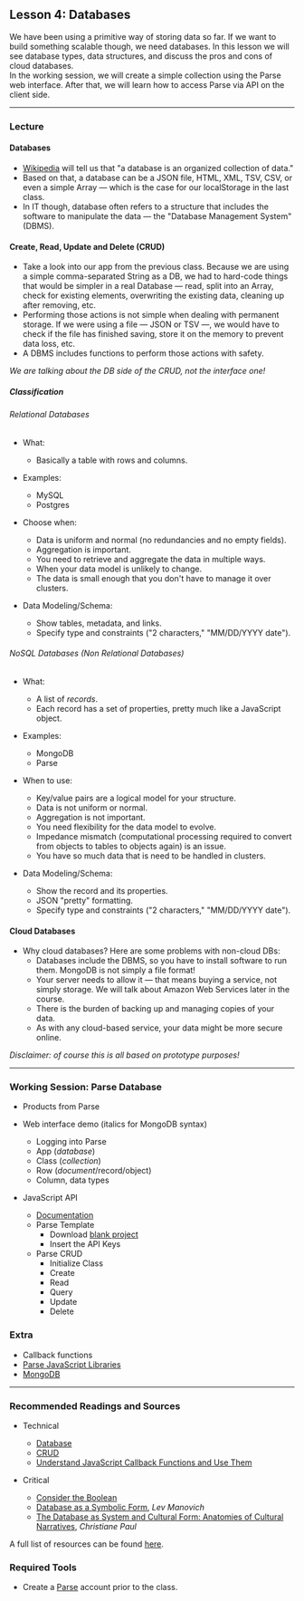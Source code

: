 ## Lesson 4: Databases

We have been using a primitive way of storing data so far. If we want to build something scalable though, we need databases. In this lesson we will see database types, data structures, and discuss the pros and cons of cloud databases.  
In the working session, we will create a simple collection using the Parse web interface. After that, we will learn how to access Parse via API on the client side.

---

### Lecture

#### Databases

* [Wikipedia](https://en.wikipedia.org/wiki/Database) will tell us that "a database is an organized collection of data."
* Based on that, a database can be a JSON file, HTML, XML, TSV, CSV, or even a simple Array — which is the case for our localStorage in the last class.
* In IT though, database often refers to a structure that includes the software to manipulate the data — the "Database Management System" (DBMS).

#### Create, Read, Update and Delete (CRUD)

* Take a look into our app from the previous class. Because we are using a simple comma-separated String as a DB, we had to hard-code things that would be simpler in a real Database — read, split into an Array, check for existing elements, overwriting the existing data, cleaning up after removing, etc.
* Performing those actions is not simple when dealing with permanent storage. If we were using a file — JSON or TSV —, we would have to check if the file has finished saving, store it on the memory to prevent data loss, etc.
* A DBMS includes functions to perform those actions with safety.

*We are talking about the DB side of the CRUD, not the interface one!*

##### Classification

###### Relational Databases

* What:
	* Basically a table with rows and columns.
	
* Examples:
	* MySQL
	* Postgres

* Choose when:
	* Data is uniform and normal (no redundancies and no empty fields).
	* Aggregation is important.
	* You need to retrieve and aggregate the data in multiple ways.
	* When your data model is unlikely to change.
	* The data is small enough that you don't have to manage it over clusters.

* Data Modeling/Schema:
	* Show tables, metadata, and links.
	* Specify type and constraints ("2 characters," "MM/DD/YYYY date").

###### NoSQL Databases (Non Relational Databases)

* What:
	* A list of *records*.
	* Each record has a set of properties, pretty much like a JavaScript object.

* Examples:
	* MongoDB
	* Parse

* When to use:
	* Key/value pairs are a logical model for your structure.
	* Data is not uniform or normal.
	* Aggregation is not important.
	* You need flexibility for the data model to evolve.
	* Impedance mismatch (computational processing required to convert from objects to tables to objects again) is an issue.
	* You have so much data that is need to be handled in clusters.

* Data Modeling/Schema:
	* Show the record and its properties.
	* JSON "pretty" formatting.
	* Specify type and constraints ("2 characters," "MM/DD/YYYY date").

#### Cloud Databases

* Why cloud databases? Here are some problems with non-cloud DBs:
	* Databases include the DBMS, so you have to install software to run them. MongoDB is not simply a file format!
	* Your server needs to allow it — that means buying a service, not simply storage. We will talk about Amazon Web Services later in the course.
	* There is the burden of backing up and managing copies of your data.
	* As with any cloud-based service, your data might be more secure online.
	
*Disclaimer: of course this is all based on prototype purposes!*

---

### Working Session: Parse Database

* Products from Parse
* Web interface demo (italics for MongoDB syntax)
	* Logging into Parse
	* App (*database*)
	* Class (*collection*)
	* Row (*document*/record/object)
	* Column, data types

* JavaScript API
	* [Documentation](https://www.parse.com/docs/js/guide)
	* Parse Template
		* Download [blank project](https://www.parse.com/downloads/javascript/parse-js-blank/latest)
		* Insert the API Keys
	* Parse CRUD
		* Initialize Class
		* Create
		* Read
		* Query
		* Update
		* Delete
	
### Extra

* Callback functions
* [Parse JavaScript Libraries](https://parse.com/docs/api_libraries)
* [MongoDB](https://www.mongodb.org/)

---

### Recommended Readings and Sources

* Technical
	* [Database](https://en.wikipedia.org/wiki/Database)
	* [CRUD](https://en.wikipedia.org/wiki/Create,_read,_update_and_delete)
	* [Understand JavaScript Callback Functions and Use Them](http://javascriptissexy.com/understand-javascript-callback-functions-and-use-them/)
	
* Critical
	* [Consider the Boolean](https://source.opennews.org/en-US/learning/consider-boolean/)
	* [Database as a Symbolic Form](http://danm.ucsc.edu/~morse/136C/readings/manovich_database.pdf), *Lev Manovich*
	* [The Database as System and Cultural Form: Anatomies of Cultural Narratives](http://www.gravitytrap.com/classes/readings/paul_christiane-final.pdf), *Christiane Paul*

A full list of resources can be found [here](https://docs.google.com/spreadsheets/d/1Of_llTTAOZ_o8CGmiXSZnMmZBthQvxQiC34YWId9IJs/edit?usp=sharing).


### Required Tools

* Create a [Parse](https://www.parse.com) account prior to the class.